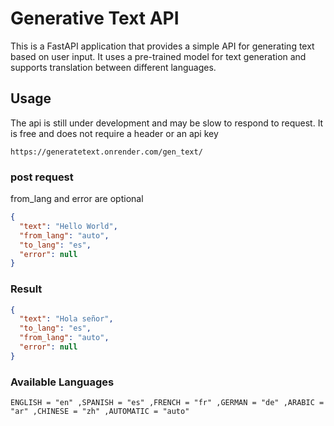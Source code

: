 # Generative Text API

This is a FastAPI application that provides a simple API for generating text based on user input. It uses a pre-trained
model for text generation and supports translation between different languages.

## Usage

The api is still under development and may be slow to respond to request. It is free and does not require a header or an
api key

```
https://generatetext.onrender.com/gen_text/
```

### post request

from_lang and error are optional

```json
{
  "text": "Hello World",
  "from_lang": "auto",
  "to_lang": "es",
  "error": null
}
```

### Result

```json
{
  "text": "Hola señor",
  "to_lang": "es",
  "from_lang": "auto",
  "error": null
}
```
### Available Languages

`ENGLISH = "en" ,SPANISH = "es" ,FRENCH = "fr" ,GERMAN = "de" ,ARABIC = "ar" ,CHINESE = "zh" ,AUTOMATIC = "auto"`